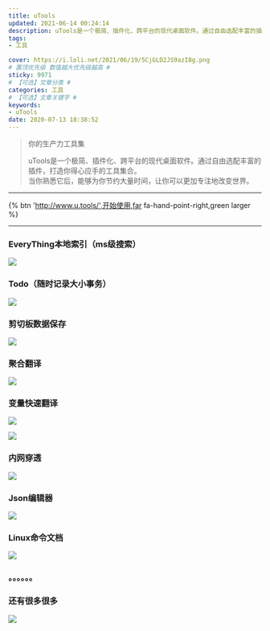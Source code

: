 ```yaml
---
title: uTools
updated: 2021-06-14 00:24:14
description: uTools是一个极简、插件化、跨平台的现代桌面软件。通过自由选配丰富的插件，打造你得心应手的工具集合。
tags:
- 工具

cover: https://i.loli.net/2021/06/19/5CjGLD2JS9azI8g.png
# 置顶优先级 数值越大优先级越高 #
sticky: 9971
# 【可选】文章分类 #
categories: 工具
# 【可选】文章关键字 #
keywords:
- uTools
date: 2020-07-13 18:38:52
---
```



> 你的生产力工具集
> 
> uTools是一个极简、插件化、跨平台的现代桌面软件。通过自由选配丰富的插件，打造你得心应手的工具集合。  
> 当你熟悉它后，能够为你节约大量时间，让你可以更加专注地改变世界。  
---
{% btn 'http://www.u.tools/',开始使用,far fa-hand-point-right,green larger %}

---
###   EveryThing本地索引（ms级搜索）

![](https://www.zby123.club/wp-content/uploads/2020/07/everything-1024x554.png)

###   Todo（随时记录大小事务）

![](https://www.zby123.club/wp-content/uploads/2020/07/todo-1024x554.png)

###   剪切板数据保存

![](https://www.zby123.club/wp-content/uploads/2020/07/jianqieban-1024x554.png)

###   聚合翻译

![](https://www.zby123.club/wp-content/uploads/2020/07/fanyi-1024x600.png)

###   变量快速翻译

![](https://www.zby123.club/wp-content/uploads/2020/07/bianliang1.png)

![](https://www.zby123.club/wp-content/uploads/2020/07/bianliang2-1024x275.png)

###   内网穿透

![](https://www.zby123.club/wp-content/uploads/2020/07/neiwangchaunnt-1024x554.png)

###   Json编辑器

![](https://www.zby123.club/wp-content/uploads/2020/07/json编辑器-1024x554.png)

###   Linux命令文档

![](https://www.zby123.club/wp-content/uploads/2020/07/utools-linux命令-1024x583.png)

###   。。。。。。

###   还有很多很多

![](https://www.zby123.club/wp-content/uploads/2020/07/菜单111-1024x585.png)